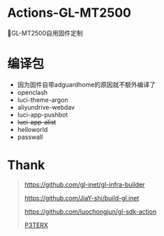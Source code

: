 # Actions-GL-MT2500
📌GL-MT2500自用固件定制

# 编译包
- 因为固件自带adguardhome的原因就不额外编译了
- openclash
- luci-theme-argon
- aliyundrive-webdav
- luci-app-pushbot
- ~~luci-app-alist~~
- helloworld
- passwall

# Thank
> https://github.com/gl-inet/gl-infra-builder
> 
> https://github.com/JiaY-shi/build-gl.inet
> 
> https://github.com/luochongjun/gl-sdk-action
> 
> [P3TERX](https://p3terx.com)